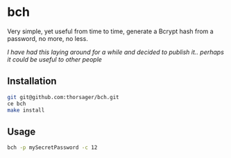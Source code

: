 # bch
Very simple, yet useful from time to time, generate a Bcrypt hash from a password, no more, no less.

_I have had this laying around for a while and decided to publish it.. perhaps it could be useful to other people_

## Installation

```bash
git git@github.com:thorsager/bch.git
ce bch
make install
```

## Usage
```bash 
bch -p mySecretPassword -c 12 
``` 